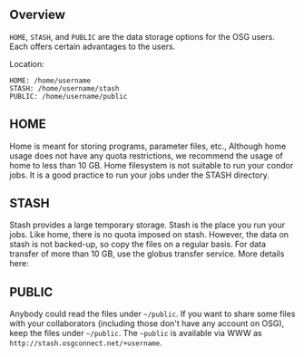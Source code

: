 [title]: - "Storage Solutions on OSG: Home, Stash, and Public"


Overview
--------

`HOME`, `STASH`, and `PUBLIC` are the data storage options for the OSG users.  Each offers certain advantages to the users.

Location:

    HOME: /home/username
    STASH: /home/username/stash
    PUBLIC: /home/username/public

HOME
----
Home is meant for storing programs, parameter files, etc., Although home usage does not have any quota restrictions, we recommend
the usage of home to less than 10 GB. Home filesystem is not suitable to run your condor jobs. It is a good practice to run your jobs under the STASH directory.

STASH
-----
Stash provides a large temporary storage. Stash is the place you run your jobs. Like home, there is no quota imposed on stash. However, the data on stash is not backed-up, so copy the files on a regular basis.  For data transfer of more than 10 GB, use the globus transfer service.   More details here:


PUBLIC
------
Anybody could read the files under `~/public`. If you want to share some files with your collaborators (including those don't have any account on OSG), keep the files under `~/public`. The `~public` is available via WWW as `http://stash.osgconnect.net/+username`.

 


